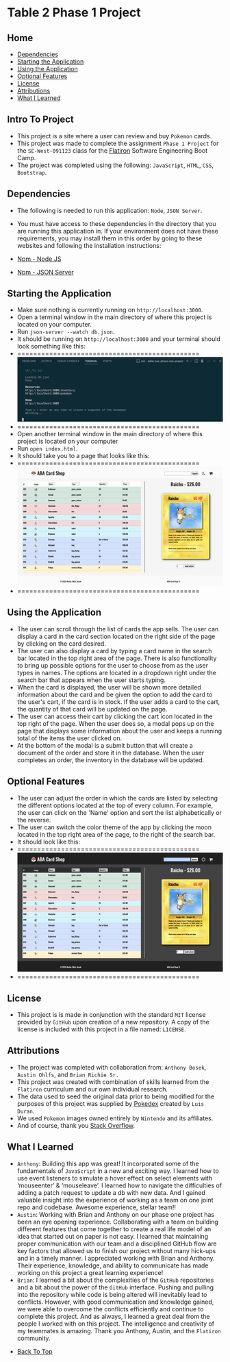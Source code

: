 # Table 2 Phase 1 Project


## Home

* [Dependencies](#dependencies)
* [Starting the Application](#starting-the-application)
* [Using the Application](#using-the-application)
* [Optional Features](#optional-features)
* [License](#license)
* [Attributions](#attributions)
* [What I Learned](#what-i-learned)


## Intro To Project

- This project is a site where a user can review and buy `Pokemon` cards.
- This project was made to complete the assignment `Phase 1 Project` for the `SE-West-091123` class for the [Flatiron](https://flatironschool.com/) Software Engineering Boot Camp.
- The project was completed using the following: `JavaScript`, `HTML`, `CSS`, `Bootstrap`.


## Dependencies

- The following is needed to run this application: `Node`, `JSON Server`.

- You must have access to these dependencies in the directory that you are running this application in. If your environment does not have these requirements, you may install them in this order by going to these websites and following the installation instructions:

- [Npm - Node.JS](https://www.npmjs.com/package/node)

- [Npm - JSON Server](https://www.npmjs.com/package/json-server)


## Starting the Application

- Make sure nothing is currently running on `http://localhost:3000`.
- Open a terminal window in the main directory of where this project is located on your computer.
- Run `json-server --watch db.json`.
- It should be running on `http://localhost:3000` and your terminal should look something like this:
- ==============================================
    ![JSON Server running correctly.](./assets/server-pic.png "JSON Server")
- ==============================================
- Open another terminal window in the main directory of where this project is located on your computer
- Run `open index.html`.
- It should take you to a page that looks like this:
- ==============================================
    ![Home page of app.](./assets/index.png "Home Page")
- ==============================================


## Using the Application

- The user can scroll through the list of cards the app sells. The user can display a card in the card section located on the right side of the page by clicking on the card desired.
- The user can also display a card by typing a card name in the search bar located in the top right area of the page. There is also functionality to bring up possible options for the user to choose from as the user types in names. The options are located in a dropdown right under the search bar that appears when the user starts typing.
- When the card is displayed, the user will be shown more detailed information about the card and be given the option to add the card to the user's cart, if the card is in stock. If the user adds a card to the cart, the quantity of that card will be updated on the page.
- The user can access their cart by clicking the cart icon located in the top right of the page. When the user does so, a modal pops up on the page that displays some information about the user and keeps a running total of the items the user clicked on.
- At the bottom of the modal is a submit button that will create a document of the order and store it in the database. When the user completes an order, the inventory in the database will be updated.


## Optional Features

- The user can adjust the order in which the cards are listed by selecting the different options located at the top of every column. For example, the user can click on the 'Name' option and sort the list alphabetically or the reverse.
- The user can switch the color theme of the app by clicking the moon located in the top right area of the page, to the right of the search bar.
- It should look like this:
- ==============================================
    ![Home page of app.](./assets/dark-index.png "Home Page")
- ==============================================


## License

- This project is is made in conjunction with the standard `MIT` license provided by `GitHub` upon creation of a new repository. A copy of the license is included with this project in a file named: `LICENSE`.


## Attributions

- The project was completed with collaboration from: `Anthony Bosek`, `Austin Ohlfs`, and `Brian Richie Sr.`
- This project was created with combination of skills learned from the `Flatiron` curriculum and our own individual research.
- The data used to seed the original data prior to being modified for the purposes of this project was supplied by [Pokedex](https://rapidapi.com/lduran2-CvRRB1hLBCj/api/pokedex2) created by `Luis Duran`.
- We used `Pokemon` images owned entirely by `Nintendo` and its affiliates.
- And of course, thank you [Stack Overflow](https://stackoverflow.com/).

## What I Learned

- `Anthony`: Building this app was great! It incorporated some of the fundamentals of `JavaScript` in a new and exciting way. I learned how to use event listeners to simulate a hover effect on select elements with ‘mouseenter’ & ‘mouseleave’. I learned how to navigate the difficulties of adding a patch request to update a db with new data. And I gained valuable insight into the experience of working as a team on one joint repo and codebase. Awesome experience, stellar team!!
- `Austin`: Working with Brian and Anthony on our phase one project has been an eye opening experience. Collaborating with a team on building different features that come together to create a real life model of an idea that started out on paper is not easy. I learned that maintaining proper communication with our team and a disciplined GitHub flow are key factors that allowed us to finish our project without many hick-ups and in a timely manner. I appreciated working with Brian and Anthony. Their experience, knowledge, and ability to communicate has made working on this project a great learning experience!
- `Brian`: I learned a bit about the complexities of the `GitHub` repositories and a bit about the power of the `GitHub` interface. Pushing and pulling into the repository while code is being altered will inevitably lead to conflicts. However, with good communication and knowledge gained, we were able to overcome the conflicts efficiently and continue to complete this project. And as always, I learned a great deal from the people I worked with on this project. The intelligence and creativity of my teammates is amazing. Thank you Anthony, Austin, and the `Flatiron` community.


* [Back To Top](#table-2-phase-1-project)
